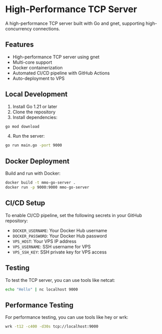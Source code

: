 # High-Performance TCP Server

A high-performance TCP server built with Go and gnet, supporting high-concurrency connections.

## Features

- High-performance TCP server using gnet
- Multi-core support
- Docker containerization
- Automated CI/CD pipeline with GitHub Actions
- Auto-deployment to VPS

## Local Development

1. Install Go 1.21 or later
2. Clone the repository
3. Install dependencies:
```bash
go mod download
```
4. Run the server:
```bash
go run main.go -port 9000
```

## Docker Deployment

Build and run with Docker:

```bash
docker build -t mmo-go-server .
docker run -p 9000:9000 mmo-go-server
```

## CI/CD Setup

To enable CI/CD pipeline, set the following secrets in your GitHub repository:

- `DOCKER_USERNAME`: Your Docker Hub username
- `DOCKER_PASSWORD`: Your Docker Hub password
- `VPS_HOST`: Your VPS IP address
- `VPS_USERNAME`: SSH username for VPS
- `VPS_SSH_KEY`: SSH private key for VPS access

## Testing

To test the TCP server, you can use tools like netcat:

```bash
echo "Hello" | nc localhost 9000
```

## Performance Testing

For performance testing, you can use tools like hey or wrk:

```bash
wrk -t12 -c400 -d30s tcp://localhost:9000
``` 